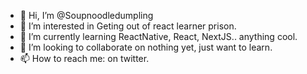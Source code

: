 - 👋 Hi, I’m @Soupnoodledumpling
- 👀 I’m interested in Geting out of react learner prison.
- 🌱 I’m currently learning ReactNative, React, NextJS.. anything cool. 
- 💞️ I’m looking to collaborate on nothing yet, just want to learn. 
- 📫 How to reach me: on twitter. 

<!---
Soupnoodledumpling/Soupnoodledumpling is a ✨ special ✨ repository because its `README.md` (this file) appears on your GitHub profile.
You can click the Preview link to take a look at your changes.
--->
